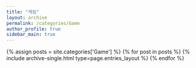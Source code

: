 ```yaml
---
title: "게임"
layout: archive
permalink: /categories/Game
author_profile: true
sidebar_main: true
---
```



{% assign posts = site.categories['Game'] %}
{% for post in posts %} {% include archive-single.html type=page.entries_layout %} {% endfor %}
